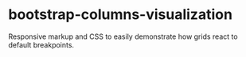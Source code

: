# bootstrap-columns-visualization
Responsive markup and CSS to easily demonstrate how grids react to default breakpoints.
